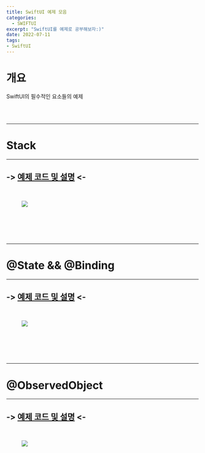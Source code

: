 ```yaml
---
title: SwiftUI 예제 모음
categories:
  - SWIFTUI 
excerpt: "SwiftUI를 예제로 공부해보자:)"
date: 2022-07-11
tags:
- SwiftUI
---
```




# 개요

SwiftUI의 필수적인 요소들의 예제



<br />
<br />

---

# Stack

---

## -> [예제 코드 및 설명](https://github.com/dq-qqq/SwiftUI_Example/tree/main/stack) <-

<br />

<figure>
	<a href="https://user-images.githubusercontent.com/79088896/178232642-90b69236-6b17-4f09-bafe-49b25ab2031d.gif">
		<img src="https://user-images.githubusercontent.com/79088896/178232642-90b69236-6b17-4f09-bafe-49b25ab2031d.gif" class="w8" />
	</a>
</figure>


<br />
<br />
<br />
<br />

---

# @State && @Binding

---

## -> [예제 코드 및 설명](https://github.com/dq-QQQ/SwiftUI_Example/tree/main/%40State) <-

<br />

<figure>
	<a href="https://user-images.githubusercontent.com/79088896/181154306-ecf5464d-8968-491d-b51d-02c4b60326ce.gif">
		<img src="https://user-images.githubusercontent.com/79088896/181154306-ecf5464d-8968-491d-b51d-02c4b60326ce.gif" class="w8" />
	</a>
</figure>


<br />
<br />
<br />
<br />

---

# @ObservedObject

---

## -> [예제 코드 및 설명](https://github.com/dq-QQQ/SwiftUI_Example/tree/main/%40ObservedObject) <-

<br />

<figure>
	<a href="https://user-images.githubusercontent.com/79088896/181170959-1e166f47-4717-4eb6-a683-607444fbb794.gif">
		<img src="https://user-images.githubusercontent.com/79088896/181170959-1e166f47-4717-4eb6-a683-607444fbb794.gif" class="w8" />
	</a>
</figure>
